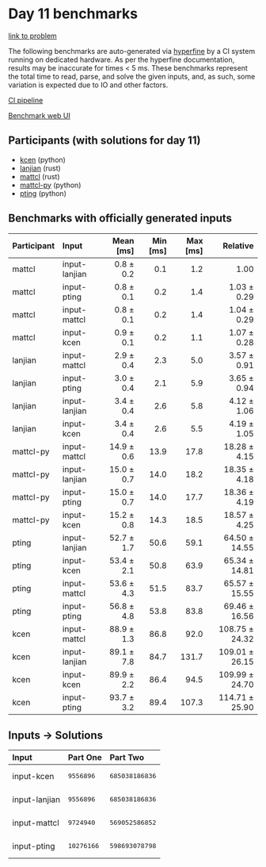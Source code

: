 # Day 11 benchmarks

[link to problem](https://adventofcode.com/2023/day/11)

The following benchmarks are auto-generated via
[hyperfine](https://github.com/sharkdp/hyperfine) by a CI system running on
dedicated hardware. As per the hyperfine documentation, results may be
inaccurate for times < 5 ms. These benchmarks represent the total time to read,
parse, and solve the given inputs, and, as such, some variation is expected due
to IO and other factors.

[CI pipeline](http://ci.papercode.net:8080/teams/main/pipelines/aoc2023)

[Benchmark web UI](https://aoc.ancalagon.black)


## Participants (with solutions for day 11)

- [kcen](https://github.com/kcen/aoc2023) (python)
- [lanjian](https://github.com/lanjian/aoc-2023) (rust)
- [mattcl](https://github.com/mattcl/aoc2023) (rust)
- [mattcl-py](https://github.com/mattcl/aoc2023-py) (python)
- [pting](https://github.com/pting/aoc2023) (python)


## Benchmarks with officially generated inputs

| Participant | Input | Mean [ms] | Min [ms] | Max [ms] | Relative |
|:---|:---|---:|---:|---:|---:|
| mattcl | input-lanjian | 0.8 ± 0.2 | 0.1 | 1.2 | 1.00 |
| mattcl | input-pting | 0.8 ± 0.1 | 0.2 | 1.4 | 1.03 ± 0.29 |
| mattcl | input-mattcl | 0.8 ± 0.1 | 0.2 | 1.4 | 1.04 ± 0.29 |
| mattcl | input-kcen | 0.9 ± 0.1 | 0.2 | 1.1 | 1.07 ± 0.28 |
| lanjian | input-mattcl | 2.9 ± 0.4 | 2.3 | 5.0 | 3.57 ± 0.91 |
| lanjian | input-pting | 3.0 ± 0.4 | 2.1 | 5.9 | 3.65 ± 0.94 |
| lanjian | input-lanjian | 3.4 ± 0.4 | 2.6 | 5.8 | 4.12 ± 1.06 |
| lanjian | input-kcen | 3.4 ± 0.4 | 2.6 | 5.5 | 4.19 ± 1.05 |
| mattcl-py | input-mattcl | 14.9 ± 0.6 | 13.9 | 17.8 | 18.28 ± 4.15 |
| mattcl-py | input-lanjian | 15.0 ± 0.7 | 14.0 | 18.2 | 18.35 ± 4.18 |
| mattcl-py | input-pting | 15.0 ± 0.7 | 14.0 | 17.7 | 18.36 ± 4.19 |
| mattcl-py | input-kcen | 15.2 ± 0.8 | 14.3 | 18.5 | 18.57 ± 4.25 |
| pting | input-lanjian | 52.7 ± 1.7 | 50.6 | 59.1 | 64.50 ± 14.55 |
| pting | input-kcen | 53.4 ± 2.1 | 50.8 | 63.9 | 65.34 ± 14.81 |
| pting | input-mattcl | 53.6 ± 4.3 | 51.5 | 83.7 | 65.57 ± 15.55 |
| pting | input-pting | 56.8 ± 4.8 | 53.8 | 83.8 | 69.46 ± 16.56 |
| kcen | input-mattcl | 88.9 ± 1.3 | 86.8 | 92.0 | 108.75 ± 24.32 |
| kcen | input-lanjian | 89.1 ± 7.8 | 84.7 | 131.7 | 109.01 ± 26.15 |
| kcen | input-kcen | 89.9 ± 2.2 | 86.4 | 94.5 | 109.99 ± 24.70 |
| kcen | input-pting | 93.7 ± 3.2 | 89.4 | 107.3 | 114.71 ± 25.90 |


## Inputs -> Solutions

| Input | Part One | Part Two |
|:---|:---|:---|
|input-kcen|<pre>9556896</pre>|<pre>685038186836</pre>|
|input-lanjian|<pre>9556896</pre>|<pre>685038186836</pre>|
|input-mattcl|<pre>9724940</pre>|<pre>569052586852</pre>|
|input-pting|<pre>10276166</pre>|<pre>598693078798</pre>|